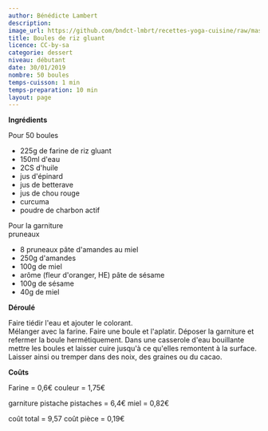 ```yaml
---
author: Bénédicte Lambert
description: 
image_url: https://github.com/bndct-lmbrt/recettes-yoga-cuisine/raw/master/medias/boule-riz-gluant.jpg
title: Boules de riz gluant
licence: CC-by-sa
categorie: dessert
niveau: débutant
date: 30/01/2019
nombre: 50 boules
temps-cuisson: 1 min
temps-preparation: 10 min
layout: page
---
```



**Ingrédients**  
 

Pour 50 boules  
* 225g de farine de riz gluant
* 150ml d'eau
* 2CS d'huile
* jus d'épinard
* jus de betterave
* jus de chou rouge
* curcuma
* poudre de charbon actif

Pour la garniture  
pruneaux
* 8 pruneaux
pâte d'amandes au miel
* 250g d'amandes
* 100g de miel
* arôme (fleur d'oranger, HE)
pâte de sésame  
* 100g de sésame
* 40g de miel


**Déroulé**  
 
Faire tiédir l'eau et ajouter le colorant.  
Mélanger avec la farine.
Faire une boule et l'aplatir.
Déposer la garniture et refermer la boule hermétiquement.
Dans une casserole d'eau bouillante mettre les boules et laisser cuire jusqu'à ce qu'elles remontent à la surface. 
Laisser ainsi ou tremper dans des noix, des graines ou du cacao.

 
**Coûts** 

Farine = 0,6€
couleur = 1,75€

garniture pistache
pistaches = 6,4€
miel = 0,82€

coût total = 9,57
coût pièce = 0,19€



